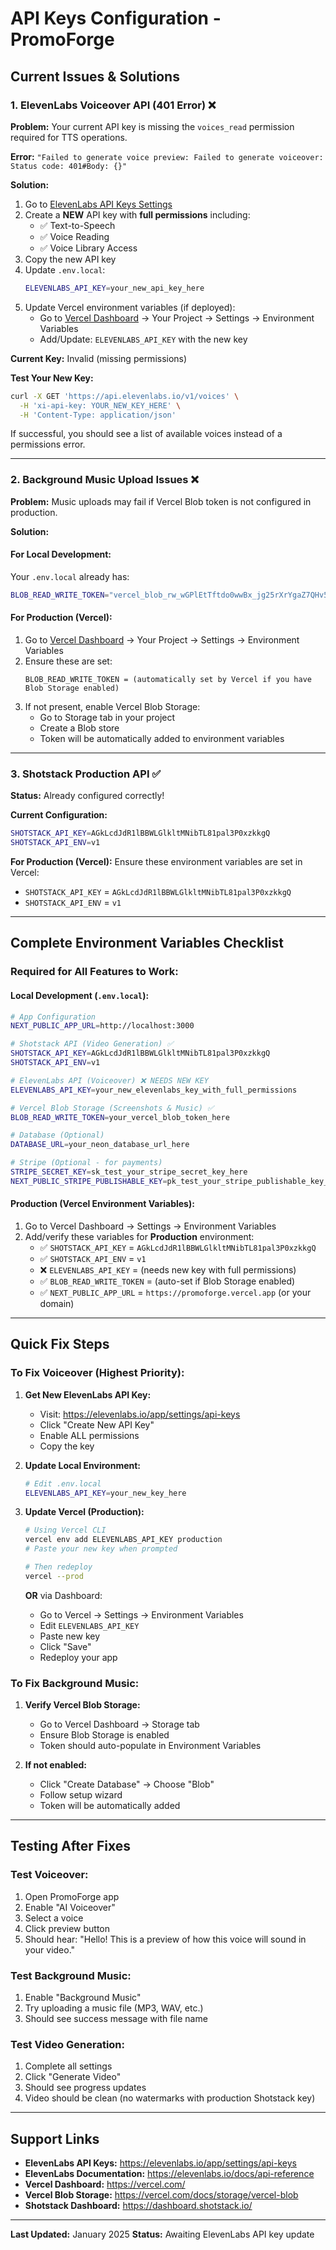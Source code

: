 # API Keys Configuration - PromoForge

## Current Issues & Solutions

### 1. ElevenLabs Voiceover API (401 Error) ❌

**Problem:** Your current API key is missing the `voices_read` permission required for TTS operations.

**Error:** `"Failed to generate voice preview: Failed to generate voiceover: Status code: 401#Body: {}"`

**Solution:**
1. Go to [ElevenLabs API Keys Settings](https://elevenlabs.io/app/settings/api-keys)
2. Create a **NEW** API key with **full permissions** including:
   - ✅ Text-to-Speech
   - ✅ Voice Reading
   - ✅ Voice Library Access
3. Copy the new API key
4. Update `.env.local`:
   ```bash
   ELEVENLABS_API_KEY=your_new_api_key_here
   ```
5. Update Vercel environment variables (if deployed):
   - Go to [Vercel Dashboard](https://vercel.com/) → Your Project → Settings → Environment Variables
   - Add/Update: `ELEVENLABS_API_KEY` with the new key

**Current Key:** Invalid (missing permissions)

**Test Your New Key:**
```bash
curl -X GET 'https://api.elevenlabs.io/v1/voices' \
  -H 'xi-api-key: YOUR_NEW_KEY_HERE' \
  -H 'Content-Type: application/json'
```

If successful, you should see a list of available voices instead of a permissions error.

---

### 2. Background Music Upload Issues ❌

**Problem:** Music uploads may fail if Vercel Blob token is not configured in production.

**Solution:**

#### For Local Development:
Your `.env.local` already has:
```bash
BLOB_READ_WRITE_TOKEN="vercel_blob_rw_wGPlEtTftdo0wwBx_jg25rXrYgaZ7QHv5pGxry2KUaazNoj"
```

#### For Production (Vercel):
1. Go to [Vercel Dashboard](https://vercel.com/) → Your Project → Settings → Environment Variables
2. Ensure these are set:
   ```
   BLOB_READ_WRITE_TOKEN = (automatically set by Vercel if you have Blob Storage enabled)
   ```
3. If not present, enable Vercel Blob Storage:
   - Go to Storage tab in your project
   - Create a Blob store
   - Token will be automatically added to environment variables

---

### 3. Shotstack Production API ✅

**Status:** Already configured correctly!

**Current Configuration:**
```bash
SHOTSTACK_API_KEY=AGkLcdJdR1lBBWLGlkltMNibTL81pal3P0xzkkgQ
SHOTSTACK_API_ENV=v1
```

**For Production (Vercel):**
Ensure these environment variables are set in Vercel:
- `SHOTSTACK_API_KEY` = `AGkLcdJdR1lBBWLGlkltMNibTL81pal3P0xzkkgQ`
- `SHOTSTACK_API_ENV` = `v1`

---

## Complete Environment Variables Checklist

### Required for All Features to Work:

#### Local Development (`.env.local`):
```bash
# App Configuration
NEXT_PUBLIC_APP_URL=http://localhost:3000

# Shotstack API (Video Generation) ✅
SHOTSTACK_API_KEY=AGkLcdJdR1lBBWLGlkltMNibTL81pal3P0xzkkgQ
SHOTSTACK_API_ENV=v1

# ElevenLabs API (Voiceover) ❌ NEEDS NEW KEY
ELEVENLABS_API_KEY=your_new_elevenlabs_key_with_full_permissions

# Vercel Blob Storage (Screenshots & Music) ✅
BLOB_READ_WRITE_TOKEN=your_vercel_blob_token_here

# Database (Optional)
DATABASE_URL=your_neon_database_url_here

# Stripe (Optional - for payments)
STRIPE_SECRET_KEY=sk_test_your_stripe_secret_key_here
NEXT_PUBLIC_STRIPE_PUBLISHABLE_KEY=pk_test_your_stripe_publishable_key_here
```

#### Production (Vercel Environment Variables):
1. Go to Vercel Dashboard → Settings → Environment Variables
2. Add/verify these variables for **Production** environment:
   - ✅ `SHOTSTACK_API_KEY` = `AGkLcdJdR1lBBWLGlkltMNibTL81pal3P0xzkkgQ`
   - ✅ `SHOTSTACK_API_ENV` = `v1`
   - ❌ `ELEVENLABS_API_KEY` = (needs new key with full permissions)
   - ✅ `BLOB_READ_WRITE_TOKEN` = (auto-set if Blob Storage enabled)
   - ✅ `NEXT_PUBLIC_APP_URL` = `https://promoforge.vercel.app` (or your domain)

---

## Quick Fix Steps

### To Fix Voiceover (Highest Priority):

1. **Get New ElevenLabs API Key:**
   - Visit: https://elevenlabs.io/app/settings/api-keys
   - Click "Create New API Key"
   - Enable ALL permissions
   - Copy the key

2. **Update Local Environment:**
   ```bash
   # Edit .env.local
   ELEVENLABS_API_KEY=your_new_key_here
   ```

3. **Update Vercel (Production):**
   ```bash
   # Using Vercel CLI
   vercel env add ELEVENLABS_API_KEY production
   # Paste your new key when prompted

   # Then redeploy
   vercel --prod
   ```

   **OR** via Dashboard:
   - Go to Vercel → Settings → Environment Variables
   - Edit `ELEVENLABS_API_KEY`
   - Paste new key
   - Click "Save"
   - Redeploy your app

### To Fix Background Music:

1. **Verify Vercel Blob Storage:**
   - Go to Vercel Dashboard → Storage tab
   - Ensure Blob Storage is enabled
   - Token should auto-populate in Environment Variables

2. **If not enabled:**
   - Click "Create Database" → Choose "Blob"
   - Follow setup wizard
   - Token will be automatically added

---

## Testing After Fixes

### Test Voiceover:
1. Open PromoForge app
2. Enable "AI Voiceover"
3. Select a voice
4. Click preview button
5. Should hear: "Hello! This is a preview of how this voice will sound in your video."

### Test Background Music:
1. Enable "Background Music"
2. Try uploading a music file (MP3, WAV, etc.)
3. Should see success message with file name

### Test Video Generation:
1. Complete all settings
2. Click "Generate Video"
3. Should see progress updates
4. Video should be clean (no watermarks with production Shotstack key)

---

## Support Links

- **ElevenLabs API Keys:** https://elevenlabs.io/app/settings/api-keys
- **ElevenLabs Documentation:** https://elevenlabs.io/docs/api-reference
- **Vercel Dashboard:** https://vercel.com/
- **Vercel Blob Storage:** https://vercel.com/docs/storage/vercel-blob
- **Shotstack Dashboard:** https://dashboard.shotstack.io/

---

**Last Updated:** January 2025
**Status:** Awaiting ElevenLabs API key update
